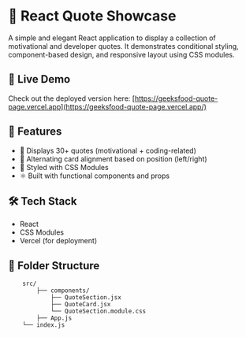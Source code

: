 # 💬 React Quote Showcase

A simple and elegant React application to display a collection of motivational and developer quotes. It demonstrates conditional styling, component-based design, and responsive layout using CSS modules.

## 🚀 Live Demo

Check out the deployed version here: [https://geeksfood-quote-page.vercel.app](https://geeksfood-quote-page.vercel.app/)

## 📸 Features

- 🧠 Displays 30+ quotes (motivational + coding-related)
- 🔄 Alternating card alignment based on position (left/right)
- 🎨 Styled with CSS Modules
- ⚛️ Built with functional components and props

## 🛠️ Tech Stack

- React
- CSS Modules
- Vercel (for deployment)

## 📂 Folder Structure
```
    src/ 
        ├── components/ 
            ├── QuoteSection.jsx 
            ├── QuoteCard.jsx 
            └── QuoteSection.module.css 
        ├── App.js 
    └── index.js
```
